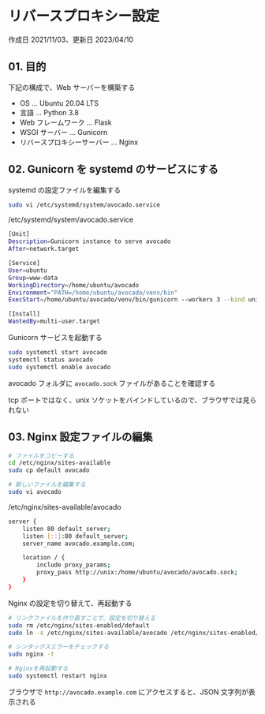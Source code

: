 # リバースプロキシー設定

作成日 2021/11/03、更新日 2023/04/10

## 01. 目的

下記の構成で、Web サーバーを構築する

- OS ... Ubuntu 20.04 LTS
- 言語 ... Python 3.8
- Web フレームワーク ... Flask
- WSGI サーバー ... Gunicorn
- リバースプロキシーサーバー ... Nginx

## 02. Gunicorn を systemd のサービスにする

systemd の設定ファイルを編集する

```bash
sudo vi /etc/systemd/system/avocado.service
```

/etc/systemd/system/avocado.service

```bash
[Unit]
Description=Gunicorn instance to serve avocado
After=network.target

[Service]
User=ubuntu
Group=www-data
WorkingDirectory=/home/ubuntu/avocado
Environment="PATH=/home/ubuntu/avocado/venv/bin"
ExecStart=/home/ubuntu/avocado/venv/bin/gunicorn --workers 3 --bind unix:avocado.sock -m 007 wsgi:app

[Install]
WantedBy=multi-user.target
```

Gunicorn サービスを起動する

```bash
sudo systemctl start avocado
systemctl status avocado
sudo systemctl enable avocado
```

avocado フォルダに `avocado.sock` ファイルがあることを確認する

tcp ポートではなく、unix ソケットをバインドしているので、ブラウザでは見られない

## 03. Nginx 設定ファイルの編集

```bash
# ファイルをコピーする
cd /etc/nginx/sites-available
sudo cp default avocado

# 新しいファイルを編集する
sudo vi avocado
```

/etc/nginx/sites-available/avocado

```bash
server {
    listen 80 default_server;
    listen [::]:80 default_server;
    server_name avocado.example.com;

    location / {
        include proxy_params;
        proxy_pass http://unix:/home/ubuntu/avocado/avocado.sock;
    }
}
```

Nginx の設定を切り替えて、再起動する

```bash
# リンクファイルを作り直すことで、設定を切り替える
sudo rm /etc/nginx/sites-enabled/default
sudo ln -s /etc/nginx/sites-available/avocado /etc/nginx/sites-enabled/default

# シンタックスエラーをチェックする
sudo nginx -t

# Nginxを再起動する
sudo systemctl restart nginx
```

ブラウザで `http://avocado.example.com` にアクセスすると、JSON 文字列が表示される

